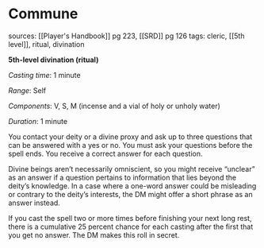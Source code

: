 # Commune
sources: [[Player's Handbook]] pg 223, [[SRD]] pg 126
tags: cleric, [[5th level]], ritual, divination

**5th-level divination (ritual)**

*Casting time*: 1 minute

*Range*: Self

*Components*: V, S, M (incense and a vial of holy or unholy water)

*Duration*: 1 minute

You contact your deity or a divine proxy and ask up to three questions that can be answered with a yes or no. You must ask your questions before the spell ends. You receive a correct answer for each question.

Divine beings aren’t necessarily omniscient, so you might receive “unclear” as an answer if a question pertains to information that lies beyond the deity’s knowledge. In a case where a one-word answer could be misleading or contrary to the deity’s interests, the DM might offer a short phrase as an answer instead.

If you cast the spell two or more times before finishing your next long rest, there is a cumulative 25 percent chance for each casting after the first that you get no answer. The DM makes this roll in secret.
